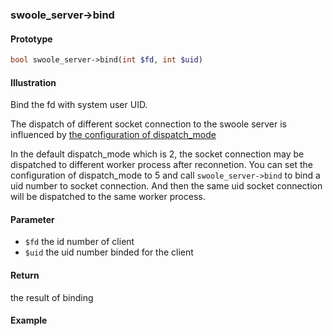 ### swoole_server->bind

#### Prototype

```php
bool swoole_server->bind(int $fd, int $uid)
```

#### Illustration

Bind the fd with system user UID.

The dispatch of different socket connection to the swoole server is influenced by [the configuration of dispatch_mode](/modules/swoole-server/configuration/dispatch_mode.md)

In the default dispatch_mode which is 2, the socket connection may be dispatched to different worker process after reconnetion. You can set the configuration of dispatch_mode to 5 and call `swoole_server->bind` to bind a uid number to socket connection. And then the same uid socket connection will be dispatched to the same worker process.

#### Parameter

* `$fd`	the id number of client
* `$uid` the uid number binded for the client

#### Return

the result of binding

#### Example

